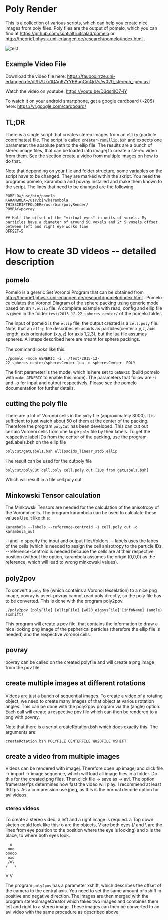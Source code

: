 
# Poly Render
This is a collection of various scripts, which can help you create nice images from poly files. Poly files are the output of pomelo, which you can find at https://github.com/spatialfruitsalad/pomelo  or http://theorie1.physik.uni-erlangen.de/research/pomelo/index.html .

![test](https://cloud.githubusercontent.com/assets/17979038/25128693/dea86b48-243a-11e7-8a95-6b9cc504605d.png)

## Example Video File
Download the video file here: https://faubox.rrze.uni-erlangen.de/dl/fi7Ukc1QAq97YY6BugCmQd7s/w020_stereo5_jpeg.avi

Watch the video on youtube: https://youtu.be/D3qs4lO7-jY

To watch it on your android smartphone, get a google cardboard (~20$) here: https://vr.google.com/cardboard/


## TL;DR
There is a single script that creates stereo images from an `ellip` (particle coordinates) file. 
The script is called `creatorFromEllip.bsh` and expects one parameter: the absolute path to the ellip file. 
The results are a bunch of stereo image files, that can be loaded into imagej to create a stereo video from them. 
See the section create a video from multiple images on how to do that.

Note that depending on your file and folder structure, some variables on the script have to be changed. They are marked within the skript. You need the programs pomelo, karambola and povray installed and make them known to the script.
The lines that need to be changed are the following
```
POMELO=/usr/bin/pomelo
KARAMBOLA=/usr/bin/karambola
THISSCRIPTFOLDER=/usr/bin/polyRender/
POVRAY=povray

## Half the offset of the "virtual eyes" in units of voxels. My particles have a diameter of around 50 voxels and 2* 5 voxels offset between left and right eye works fine
OFFSET=5

```

# How to create 3D videos -- detailed description
## pomelo
Pomelo is a gereric Set Voronoi Program that can be obtained from http://theorie1.physik.uni-erlangen.de/research/pomelo/index.html .
Pomelo calculates the Voronoi Diagram of the sphere packing using generic mode based on an `*.ellip` file. 
A complete example with read, config and ellip file is given in the folder `test/2015-12-22_spheres_center/` of the pomelo folder.

The input of pomelo is the `ellip` file, the output created is a `cell.poly` file. 
Note, that an `ellip` file describes ellipsoids as particles(center x,y,z, axis length, axis orientation (x,y,z) for axis 1,2,3), but the lua file assumes spheres. All steps described here are meant for sphere packings.

The command looks like this:

```
./pomelo -mode GENERIC -i ../test/2015-12-22_spheres_center/spheresCenter.lua -o spheresCenter -POLY
```

The first parameter is the mode, which is here set to `GENERIC` (build pomelo with `make GENERIC` to enable this mode). The parameters that follow are -i and -o for input and output respectively. Please see the pomelo documentation for further details.

## cutting the poly file 
There are a lot of Voronoi cells in the `poly` file (approximately 3000). It is sufficient to just watch about 50 of them at the center of the packing.
Therefore the program `polyCut` has been developed. This can cut out certain Voronoi cells from one large `poly` file by their labels.
To get the respective label IDs from the center of the packing, use the program getLabels.bsh on the ellip file

```
polycut/getLabels.bsh ellipsoids_linear_std5.ellip
```

The result can be used for the cutpoly file
```
polycut/polyCut cell.poly cell.poly.cut [IDs from getLabels.bsh]
```

Which will result in a file cell.poly.cut


## Minkowski Tensor calculation
The Minkowski Tensors are needed for the calculation of the anisotropy of the Voronoi cells. The program karambola can be used to calculate those values
Use it like this:
```
karambola --labels --reference-centroid -i cell.poly.cut -o karambola_out
```

-i and -o specify the input and output files/folders. --labels uses the labes of the cells (which is needed to assign the cell anisotropy to the particle IDs. --reference-centroid is needed because the cells are at their respective position (without the option, karambola assumes the origin (0,0,0) as the reference, which will lead to wrong minkowski values).



## poly2pov
To convert a `poly` file (which contains a Voronoi tesselation) to a nice png image, povray is used. povray cannot read poly directly, so the poly file has to be converted. This is done with the program poly2pov.

```
./poly2pov [polyFile] [ellipFile] [w020_eigsysFile] [infoName] (angle) (xshift)
```

This program will create a pov file, that contains the information to draw a nice looking png image of the pspherical particles (therefore the ellip file is needed) and the respective voronoi cells.

## povray

povray can be called on the created polyfile and will create a png image from the pov file.

## create multiple images at different rotations
Videos are just a bunch of sequential images. To create a video of a rotating object, we need to create many images of that object at various rotation angles. This can be done with the poly2pov program via the (angle) option. 
Each call will create a respective pov file which can then be rendered to a png with povray.

Note that there is a script createRotation.bsh which does exactly this. The arguments are:
```
createRotation.bsh POLYFILE CENTERFILE W020FILE XSHIFT
```

## create a video from multiple images
Videos can be rendered with imagej. Therefore open up imagej and click file -> import -> image sequence, which will load all image files in a folder. Do this for the created png files.
Then click file -> save as -> avi. The option framerate/fps determines how fast the video will play. I recommend at least 30 fps. As a compression use jpeg, as this is the normal decode option for avi videos.

### stereo videos ###
To create a stereo video, a left and a right image is requied. a Top down sketch could look like this: o are the objects, V are both eyes (/ and \ are the lines from eye position to the position where the eye is looking) and x is the place, to where both eyes look.

      o
     ooo
    ooooo
     oxo
     /o\
    /   \
   V     V

The program `poly2pov` has a parameter xshift, which describes the offset of the camera to the central axis. You need to set the same amount of xshift in positive and negative direction. The images are then merged with the program stereoImageCreator which takes two images and combines them left and right to a stereo image. These images can then be converted to an avi video with the same procedure as described above.

